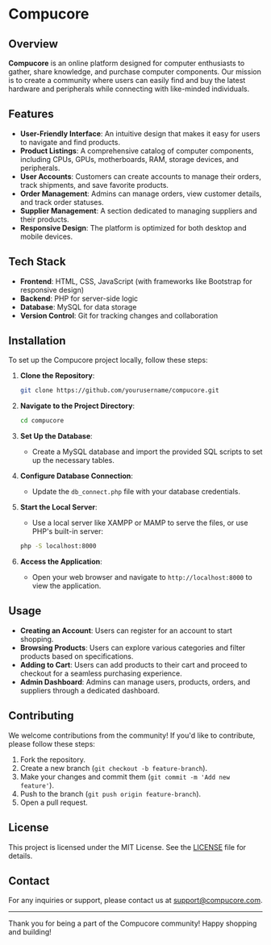 # Compucore

## Overview

**Compucore** is an online platform designed for computer enthusiasts to gather, share knowledge, and purchase computer components. Our mission is to create a community where users can easily find and buy the latest hardware and peripherals while connecting with like-minded individuals.

## Features

- **User-Friendly Interface**: An intuitive design that makes it easy for users to navigate and find products.
- **Product Listings**: A comprehensive catalog of computer components, including CPUs, GPUs, motherboards, RAM, storage devices, and peripherals.
- **User Accounts**: Customers can create accounts to manage their orders, track shipments, and save favorite products.
- **Order Management**: Admins can manage orders, view customer details, and track order statuses.
- **Supplier Management**: A section dedicated to managing suppliers and their products.
- **Responsive Design**: The platform is optimized for both desktop and mobile devices.

## Tech Stack

- **Frontend**: HTML, CSS, JavaScript (with frameworks like Bootstrap for responsive design)
- **Backend**: PHP for server-side logic
- **Database**: MySQL for data storage
- **Version Control**: Git for tracking changes and collaboration

## Installation

To set up the Compucore project locally, follow these steps:

1. **Clone the Repository**:
   ```bash
   git clone https://github.com/yourusername/compucore.git
   ```

2. **Navigate to the Project Directory**:
   ```bash
   cd compucore
   ```

3. **Set Up the Database**:
   - Create a MySQL database and import the provided SQL scripts to set up the necessary tables.

4. **Configure Database Connection**:
   - Update the `db_connect.php` file with your database credentials.

5. **Start the Local Server**:
   - Use a local server like XAMPP or MAMP to serve the files, or use PHP's built-in server:
   ```bash
   php -S localhost:8000
   ```

6. **Access the Application**:
   - Open your web browser and navigate to `http://localhost:8000` to view the application.

## Usage

- **Creating an Account**: Users can register for an account to start shopping.
- **Browsing Products**: Users can explore various categories and filter products based on specifications.
- **Adding to Cart**: Users can add products to their cart and proceed to checkout for a seamless purchasing experience.
- **Admin Dashboard**: Admins can manage users, products, orders, and suppliers through a dedicated dashboard.

## Contributing

We welcome contributions from the community! If you'd like to contribute, please follow these steps:

1. Fork the repository.
2. Create a new branch (`git checkout -b feature-branch`).
3. Make your changes and commit them (`git commit -m 'Add new feature'`).
4. Push to the branch (`git push origin feature-branch`).
5. Open a pull request.

## License

This project is licensed under the MIT License. See the [LICENSE](LICENSE) file for details.

## Contact

For any inquiries or support, please contact us at [support@compucore.com](mailto:support@compucore.com).

---

Thank you for being a part of the Compucore community! Happy shopping and building!
